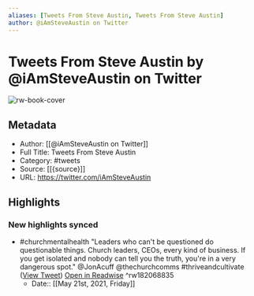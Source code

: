 ```yaml
---
aliases: [Tweets From Steve Austin, Tweets From Steve Austin]
author: @iAmSteveAustin on Twitter
---
```

# Tweets From Steve Austin by @iAmSteveAustin on Twitter

![rw-book-cover](https://pbs.twimg.com/profile_images/1391777625119600641/iL-x2x5o.jpg)

## Metadata
- Author: [[@iAmSteveAustin on Twitter]]
- Full Title: Tweets From Steve Austin
- Category: #tweets
- Source: [[{source}]]
- URL: https://twitter.com/iAmSteveAustin

## Highlights
### New highlights synced
- #churchmentalhealth "Leaders who can't be questioned do questionable things. Church leaders, CEOs, every kind of business. If you get isolated and nobody can tell you the truth, you're in a very dangerous spot." @JonAcuff @thechurchcomms #thriveandcultivate ([View Tweet](https://twitter.com/iAmSteveAustin/status/1395807533365870595)) [Open in Readwise](https://readwise.io/open/182068835) ^rw182068835
    - Date:: [[May 21st, 2021, Friday]]

